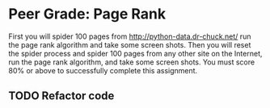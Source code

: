 # Peer Grade: Page Rank

First you will spider 100 pages from http://python-data.dr-chuck.net/ run the page rank algorithm and take some screen shots. Then you will reset the spider process and spider 100 pages from any other site on the Internet, run the page rank algorithm, and take some screen shots. You must score 80% or above to successfully complete this assignment.

## TODO Refactor code